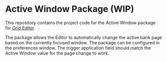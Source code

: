 # Active Window Package (WIP)

This repository contains the project code for the Active Window package for [Grid Editor](https://github.com/intechstudio/grid-editor).

The package allows the Editor to automatically change the active bank page based on the currently focused window. 
The package can be configured in the preferences window. 
The trigger application field should match the Active Window value for the page change to work.

